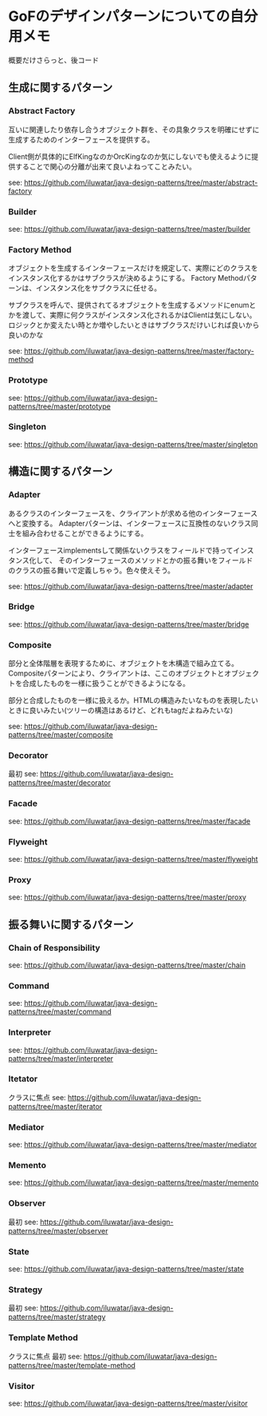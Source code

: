 # GoFのデザインパターンについての自分用メモ
概要だけさらっと、後コード

## 生成に関するパターン

### Abstract Factory
互いに関連したり依存し合うオブジェクト群を、その具象クラスを明確にせずに生成するためのインターフェースを提供する。

Client側が具体的にElfKingなのかOrcKingなのか気にしないでも使えるように提供することで関心の分離が出来て良いよねってことみたい。

see: https://github.com/iluwatar/java-design-patterns/tree/master/abstract-factory

### Builder

see: https://github.com/iluwatar/java-design-patterns/tree/master/builder

### Factory Method
オブジェクトを生成するインターフェースだけを規定して、実際にどのクラスをインスタンス化するかはサブクラスが決めるようにする。
Factory Methodパターンは、インスタンス化をサブクラスに任せる。

サブクラスを呼んで、提供されてるオブジェクトを生成するメソッドにenumとかを渡して、実際に何クラスがインスタンス化されるかはClientは気にしない。
ロジックとか変えたい時とか増やしたいときはサブクラスだけいじれば良いから良いのかな

see: https://github.com/iluwatar/java-design-patterns/tree/master/factory-method

### Prototype

see: https://github.com/iluwatar/java-design-patterns/tree/master/prototype

### Singleton

see: https://github.com/iluwatar/java-design-patterns/tree/master/singleton

## 構造に関するパターン

### Adapter
あるクラスのインターフェースを、クライアントが求める他のインターフェースへと変換する。
Adapterパターンは、インターフェースに互換性のないクラス同士を組み合わせることができるようにする。

インターフェースimplementsして関係ないクラスをフィールドで持ってインスタンス化して、
そのインターフェースのメソッドとかの振る舞いをフィールドのクラスの振る舞いで定義しちゃう。色々使えそう。

see: https://github.com/iluwatar/java-design-patterns/tree/master/adapter

### Bridge

see: https://github.com/iluwatar/java-design-patterns/tree/master/bridge

### Composite
部分と全体階層を表現するために、オブジェクトを木構造で組み立てる。
Compositeパターンにより、クライアントは、ここのオブジェクトとオブジェクトを合成したものを一様に扱うことができるようになる。

部分と合成したものを一様に扱えるか。HTMLの構造みたいなものを表現したいときに良いみたい(ツリーの構造はあるけど、どれもtagだよねみたいな)

see: https://github.com/iluwatar/java-design-patterns/tree/master/composite

### Decorator

最初
see: https://github.com/iluwatar/java-design-patterns/tree/master/decorator

### Facade

see: https://github.com/iluwatar/java-design-patterns/tree/master/facade

### Flyweight

see: https://github.com/iluwatar/java-design-patterns/tree/master/flyweight

### Proxy

see: https://github.com/iluwatar/java-design-patterns/tree/master/proxy

## 振る舞いに関するパターン

### Chain of Responsibility

see: https://github.com/iluwatar/java-design-patterns/tree/master/chain

### Command

see: https://github.com/iluwatar/java-design-patterns/tree/master/command

### Interpreter

see: https://github.com/iluwatar/java-design-patterns/tree/master/interpreter

### Itetator

クラスに焦点
see: https://github.com/iluwatar/java-design-patterns/tree/master/iterator

### Mediator

see: https://github.com/iluwatar/java-design-patterns/tree/master/mediator

### Memento

see: https://github.com/iluwatar/java-design-patterns/tree/master/memento

### Observer

最初
see: https://github.com/iluwatar/java-design-patterns/tree/master/observer

### State

see: https://github.com/iluwatar/java-design-patterns/tree/master/state

### Strategy

最初
see: https://github.com/iluwatar/java-design-patterns/tree/master/strategy

### Template Method

クラスに焦点
最初
see: https://github.com/iluwatar/java-design-patterns/tree/master/template-method

### Visitor

see: https://github.com/iluwatar/java-design-patterns/tree/master/visitor
